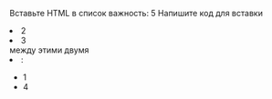 Вставьте HTML в список
важность: 5
Напишите код для вставки <li>2</li><li>3</li> между этими двумя <li>:

<ul id="ul">
  <li id="one">1</li>
  <li id="two">4</li>
</ul>